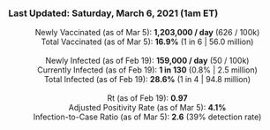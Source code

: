 ### Last Updated: Saturday, March 6, 2021 (1am ET)
<p align="center">
Newly Vaccinated (as of Mar 5): <b>1,203,000 / day</b>
(626 / 100k)<br>
Total Vaccinated (as of Mar 5): <b>16.9%</b>
(1 in 6 | 56.0 million)<br>
<br>
Newly Infected (as of Feb 19): <b>159,000 / day</b> 
(50 / 100k)<br>
Currently Infected (as of Feb 19): <b>1 in 130</b>
(0.8% | 2.5 million)<br>
Total Infected (as of Feb 19): <b>28.6%</b>
(1 in 4 | 94.8 million)<br>
<br>
Rt (as of Feb 19): <b>0.97</b><br>
Adjusted Positivity Rate (as of Mar 5): <b>4.1%</b><br>
Infection-to-Case Ratio (as of Mar 5): <b>2.6</b> (39% detection rate)</p>